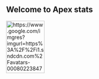 ## Welcome to Apex stats
<img src="wattson.jpg" alt ="https://www.google.com/imgres?imgurl=https%3A%2F%2Fi1.sndcdn.com%2Favatars-000802238479-cg1s3c-t500x500.jpg&imgrefurl=https%3A%2F%2Fsoundcloud.com%2Fwattson-apex-legends&tbnid=nqJd69zJLvoweM&vet=12ahUKEwjo-YLjxIT3AhWxyaACHeM1ArwQMygOegUIARD1AQ..i&docid=x8VRiAgWR73Y5M&w=500&h=500&q=wattson&ved=2ahUKEwjo-YLjxIT3AhWxyaACHeM1ArwQMygOegUIARD1AQ" width="104" height="142">
